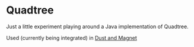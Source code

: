 # Quadtree

Just a little experiment playing around a Java implementation of Quadtree.

Used (currently being integrated) in [Dust and Magnet](https://github.com/alternativeheroes/dust-and-magnet)
